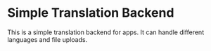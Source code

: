 # Simple Translation Backend

This is a simple translation backend for apps. It can handle different languages and file uploads.

